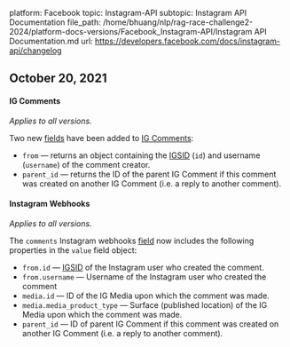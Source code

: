 platform: Facebook
topic: Instagram-API
subtopic: Instagram API Documentation
file_path: /home/bhuang/nlp/rag-race-challenge2-2024/platform-docs-versions/Facebook_Instagram-API/Instagram API Documentation.md
url: https://developers.facebook.com/docs/instagram-api/changelog


## October 20, 2021

#### IG Comments

_Applies to all versions._

Two new [fields](https://developers.facebook.com/docs/instagram-api/reference/ig-comment#fields) have been added to [IG Comments](https://developers.facebook.com/docs/instagram-api/reference/ig-comment):

* `from` — returns an object containing the [IGSID](https://developers.facebook.com/docs/messenger-platform/instagram/overview#igsid) (`id`) and username (`username`) of the comment creator.
* `parent_id` — returns the ID of the parent IG Comment if this comment was created on another IG Comment (i.e. a reply to another comment).

#### Instagram Webhooks

_Applies to all versions._

The `comments` Instagram webhooks [field](https://developers.facebook.com/docs/graph-api/webhooks/reference/instagram/#comments) now includes the following properties in the `value` field object:

* `from.id` — [IGSID](https://developers.facebook.com/docs/messenger-platform/instagram/overview#igsid) of the Instagram user who created the comment.
* `from.username` — Username of the Instagram user who created the comment
* `media.id` — ID of the IG Media upon which the comment was made.
* `media.media_product_type` — Surface (published location) of the IG Media upon which the comment was made.
* `parent_id` — ID of parent IG Comment if this comment was created on another IG Comment (i.e. a reply to another comment).

[](#)